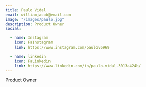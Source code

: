 ```yaml
---
title: Paulo Vidal
email: williamjacob@email.com
image: "/images/paulo.jpg"
description: Product Owner
social:

  - name: Instagram
    icon: FaInstagram
    link: https://www.instagram.com/paulov6969

  - name: linkedin
    icon: FaLinkedin
    link: https://www.linkedin.com/in/paulo-vidal-3013a424b/
---
```


Product Owner